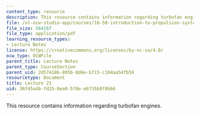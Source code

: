 ```yaml
---
content_type: resource
description: This resource contains information regarding turbofan engines.
file: /ol-ocw-studio-app/courses/16-50-introduction-to-propulsion-systems-spring-2012/36f45adbfd250ea05f8ee6735b9f8b66_MIT16_50S12_lec21.pdf
file_size: 564167
file_type: application/pdf
learning_resource_types:
- Lecture Notes
license: https://creativecommons.org/licenses/by-nc-sa/4.0/
ocw_type: OCWFile
parent_title: Lecture Notes
parent_type: CourseSection
parent_uid: 2d574186-805b-8d6e-b715-c104aa54fb59
resourcetype: Document
title: Lecture 21
uid: 36f45adb-fd25-0ea0-5f8e-e6735b9f8b66
---
```

This resource contains information regarding turbofan engines.